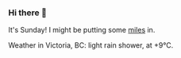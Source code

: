 ### Hi there :wave:

It's Sunday! I might be putting some [miles](https://www.strava.com/athletes/889963) in.

Weather in Victoria, BC: light rain shower, at +9°C.

